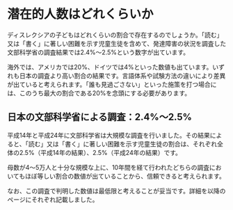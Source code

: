 # 潜在的人数はどれくらいか

ディスレクシアの子どもはどれくらいの割合で存在するのでしょうか。「読む」又は「書く」に著しい困難を示す児童生徒を含めて、発達障害の状況を調査した文部科学省の調査結果では2.4%～2.5%という数字が出ています。

海外では、アメリカでは20%、ドイツでは4%といった数値も出ています。いずれも日本の調査より高い割合の結果です。言語体系や試験方法の違いにより差異が出ていると考えられます。「誰も見過ごさない」といった施策を打つ場合には、このうち最大の割合である20%を念頭にする必要があります。

## 日本の文部科学省による調査：2.4%～2.5%
平成14年と平成24年に文部科学省は大規模な調査を行いました。その結果によると、「読む」又は「書く」に著しい困難を示す児童生徒の割合は、それぞれ全体の2.5%（平成14年の結果）、2.5%（平成24年の結果）です。

母数が4～5万人と十分な規模な上に、10年間を経て行われたどちらの調査においてもほぼ等しい割合の数値が出ていることから、信頼できると考えられます。

なお、この調査で判明した数値は最低限と考えることが妥当です。詳細を以降のページにそれぞれ記載しました。
